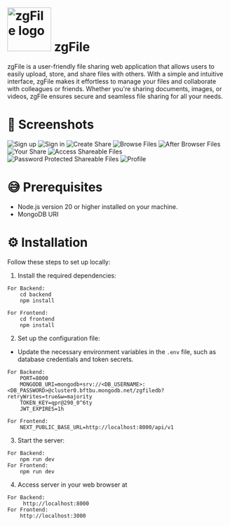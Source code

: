 <!--
<p align="center" >
    <img width="200" src="https://github.com/Maran1947/zgFile/assets/69248165/e08c612b-5200-4199-9750-67d3b5229c31" alt="zgFile logo" /> 
</p>
-->

# <img width="100" src="https://github.com/Maran1947/zgFile/assets/69248165/e08c612b-5200-4199-9750-67d3b5229c31" alt="zgFile logo" /> zgFile 
zgFile is a user-friendly file sharing web application that allows users to easily upload, store, and share files with others. With a simple and intuitive interface, zgFile makes it effortless to manage your files and collaborate with colleagues or friends. Whether you're sharing documents, images, or videos, zgFile ensures secure and seamless file sharing for all your needs.

# 🧐 Screenshots
![Sign up](https://github.com/Maran1947/zgFile/assets/69248165/759fa200-8f3b-4610-a500-c9e45cc122b0)
![Sign in](https://github.com/Maran1947/zgFile/assets/69248165/5d6f4dcc-a00d-4597-9c1e-5f9475c40751)
![Create Share](https://github.com/Maran1947/zgFile/assets/69248165/7bd6c8ea-ac8e-44cd-89ed-2c39e34bbbd4)
![Browse Files](https://github.com/Maran1947/zgFile/assets/69248165/9129935e-b2f7-4c0b-a953-986ec9e8b4e4)
![After Browser Files](https://github.com/Maran1947/zgFile/assets/69248165/f249d619-d385-4bf6-bd9a-f08f1eec86bf)
![Your Share](https://github.com/Maran1947/zgFile/assets/69248165/d530c24a-2415-47b3-a381-2a1847a6f245)
![Access Shareable Files](https://github.com/Maran1947/zgFile/assets/69248165/e768dad7-7f53-429f-aa8d-80a2e648ab91)
![Password Protected Shareable Files](https://github.com/Maran1947/zgFile/assets/69248165/b31bdc8a-867a-4f82-b3c2-3c1812e595b6)
![Profile](https://github.com/Maran1947/zgFile/assets/69248165/00b1a088-d929-44e9-86d6-4c0001fe00c8)







# 😅 Prerequisites
- Node.js version 20 or higher installed on your machine.
- MongoDB URI

# ⚙ Installation

Follow these steps to set up locally:

1. Install the required dependencies:

```
For Backend:
    cd backend
    npm install

For Frontend:
    cd frontend
    npm install
```

2. Set up the configuration file:
- Update the necessary environment variables in the `.env` file, such as database credentials and token secrets.
```
For Backend:
    PORT=8000
    MONGODB_URI=mongodb+srv://<DB_USERNAME>:<DB_PASSWORD>@cluster0.bftbu.mongodb.net/zgfiledb?retryWrites=true&w=majority
    TOKEN_KEY=qpr@290_0^6ty
    JWT_EXPIRES=1h

For Frontend: 
    NEXT_PUBLIC_BASE_URL=http://localhost:8000/api/v1

```

3. Start the server:
```
For Backend: 
    npm run dev
For Frontend:
    npm run dev 
```

4. Access server in your web browser at
```
For Backend:
     http://localhost:8000
For Frontend:
    http://localhost:3000
```
